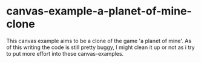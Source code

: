 # canvas-example-a-planet-of-mine-clone

This canvas example aims to be a clone of the game 'a planet of mine'. As of this writing the code is still pretty buggy, I might clean it up or not as i try to put more effort into these canvas-examples.